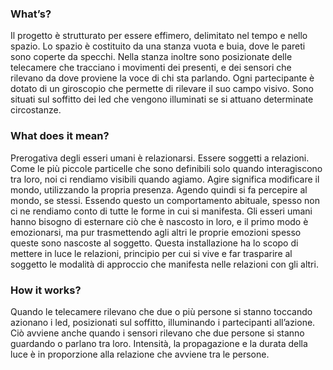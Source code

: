 ### What’s?
Il progetto è strutturato per essere effimero, delimitato nel tempo e nello spazio. Lo spazio è costituito da una stanza vuota e buia, dove le pareti sono coperte da specchi. Nella stanza inoltre sono posizionate delle telecamere che tracciano i movimenti dei presenti, e dei sensori che rilevano da dove proviene la voce di chi sta parlando. Ogni partecipante è dotato di un giroscopio che permette di rilevare il suo campo visivo. Sono situati sul soffitto dei led che vengono illuminati se si attuano determinate circostanze.

### What does it mean?
Prerogativa degli esseri umani è relazionarsi. Essere soggetti a relazioni. Come le più piccole particelle che sono definibili solo quando interagiscono tra loro, noi ci rendiamo visibili quando agiamo. Agire significa modificare il mondo, utilizzando la propria presenza. Agendo quindi si fa percepire al mondo, se stessi. Essendo questo un comportamento abituale, spesso non ci ne rendiamo conto di tutte le forme in cui si manifesta. Gli esseri umani hanno bisogno di esternare ciò che è nascosto in loro, e il primo modo è emozionarsi, ma pur trasmettendo agli altri le proprie emozioni spesso queste sono nascoste al soggetto. Questa installazione ha lo scopo di mettere in luce le relazioni, principio per cui si vive e far trasparire al soggetto le modalità di approccio che manifesta nelle relazioni con gli altri.

### How it works?
Quando le telecamere rilevano che due o più persone si stanno toccando  azionano i led, posizionati sul soffitto, illuminando i partecipanti all’azione. Ciò avviene anche quando i sensori rilevano che due persone si stanno guardando o parlano tra loro. Intensità, la propagazione e la durata della luce è in proporzione alla relazione che avviene tra le persone. 
